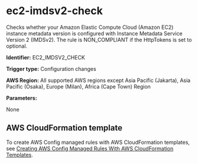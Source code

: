 # ec2\-imdsv2\-check<a name="ec2-imdsv2-check"></a>

Checks whether your Amazon Elastic Compute Cloud \(Amazon EC2\) instance metadata version is configured with Instance Metadata Service Version 2 \(IMDSv2\)\. The rule is NON\_COMPLIANT if the HttpTokens is set to optional\. 

**Identifier:** EC2\_IMDSV2\_CHECK

**Trigger type:** Configuration changes

**AWS Region:** All supported AWS regions except Asia Pacific \(Jakarta\), Asia Pacific \(Osaka\), Europe \(Milan\), Africa \(Cape Town\) Region

**Parameters:**

None  

## AWS CloudFormation template<a name="w79aac11c32c17b9d177c15"></a>

To create AWS Config managed rules with AWS CloudFormation templates, see [Creating AWS Config Managed Rules With AWS CloudFormation Templates](aws-config-managed-rules-cloudformation-templates.md)\.